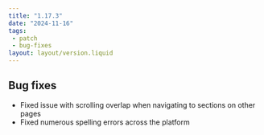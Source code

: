 ```yaml
---
title: "1.17.3"
date: "2024-11-16"
tags: 
 - patch
 - bug-fixes
layout: layout/version.liquid
---
```

## Bug fixes
- Fixed issue with scrolling overlap when navigating to sections on other pages
- Fixed numerous spelling errors across the platform